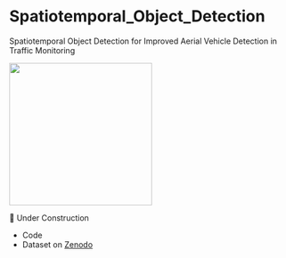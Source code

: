 # Spatiotemporal_Object_Detection
Spatiotemporal Object Detection for Improved Aerial Vehicle Detection in Traffic Monitoring


<img src="https://drive.google.com/uc?export=view&id=1sIHKiVRNclRn4d0dJElKE3l2NKjo1ay4" width="256">
</a>

🚧 Under Construction

- Code
- Dataset on [Zenodo]()

